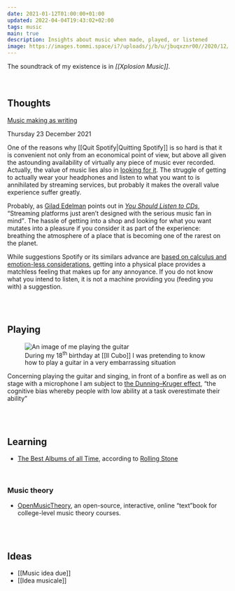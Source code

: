 ```yaml
---
date: 2021-01-12T01:00:00+01:00
updated: 2022-04-04T19:43:02+02:00
tags: music
main: true
description: Insights about music when made, played, or listened
image: https://images.tommi.space/i?/uploads/j/b/u/jbuqxznr00//2020/12/24/20201224164521-98446d01-me.jpg
---
```

<div class='blue box'>
	The soundtrack of my existence is in <cite>[[Xplosion Music]]</cite>.
</div>

<br>
<br>

## Thoughts

[Music making as writing](https://rosano.hmm.garden/01ev1pxthspxdq5e5k5m54e1sg 'Music is not just for professionals')

<p class='date'><time datetime='2021-12-23T18:27:17+01:00'>Thursday 23 December 2021</time></p>
One of the reasons why [[Quit Spotify|Quitting Spotify]] is so hard is that it is convenient not only from an economical point of view, but above all given the astounding availability of virtually any piece of music ever recorded. Actually, the value of music lies also in <u>looking for it</u>. The struggle of getting to actually wear your headphones and listen to what you want to is annihilated by streaming services, but probably it makes the overall value experience suffer greatly.

Probably, as [Gilad Edelman](https://www.wired.com/author/gilad-edelman/ 'Gilad Edelman’s profile on Wired') points out in <cite>[You Should Listen to CDs](https://www.wired.com/story/you-should-listen-to-cds/ 'You Should Listen to CDs')</cite>, <q cite='https://hyp.is/ONwkwGQTEeyXXMNroZdLqw/www.wired.com/story/you-should-listen-to-cds/'>Streaming platforms just aren’t designed with the serious music fan in mind</q>. The hassle of getting into a shop and looking for what you want mutates into a pleasure if you consider it as part of the experience: breathing the atmosphere of a place that is becoming one of the rarest on the planet.

While suggestions Spotify or its similars advance are [based on calculus and emotion-less considerations](/the-power-of-decentralization#algorithms-as-black-boxes '“Algorithms as Black Boxes„ section in my essay “The Power of Decentralization„'), getting into a physical place provides a matchless feeling that makes up for any annoyance. If you do not know what you intend to listen, it is not a machine providing you (feeding you with) a suggestion.

<br>
<br>

## Playing

<figure>
	<img src='https://images.tommi.space/i?/uploads/j/b/u/jbuqxznr00//2020/12/24/20201224164521-98446d01-sm.jpg' alt='An image of me playing the guitar'>
	<figcaption>During my 18<sup>th</sup> birthday at [[Il Cubo]] I was pretending to know how to play a guitar in a very embarrassing situation</figcaption>
</figure>

Concerning playing the guitar and singing, in front of a bonfire as well as on stage with a microphone I am subject to [the Dunning–Kruger effect](https://en.wikipedia.org/wiki/Dunning%E2%80%93Kruger_effect 'Dunning–Kruger effect on Wikipedia'), <q cite='https://en.wikipedia.org/wiki/Dunning%E2%80%93Kruger_effect'>the cognitive bias whereby people with low ability at a task overestimate their ability</q>

<br>
<br>

## Learning

- [The Best Albums of all Time](https://www.rollingstone.com/music/music-lists/best-albums-of-all-time-1062063/ 'The Best Albums of all Time'), according to [Rolling Stone]

<br>

### Music theory

- [OpenMusicTheory](http://openmusictheory.com/ 'Open Music Theory'), an open-source, interactive, online “text”book for college-level music theory courses.

<br>
<br>

## Ideas

- [[Music idea due]]
- [[Idea musicale]]

[Rolling Stone]: https://www.rollingstone.com/ 'Rolling Stone'